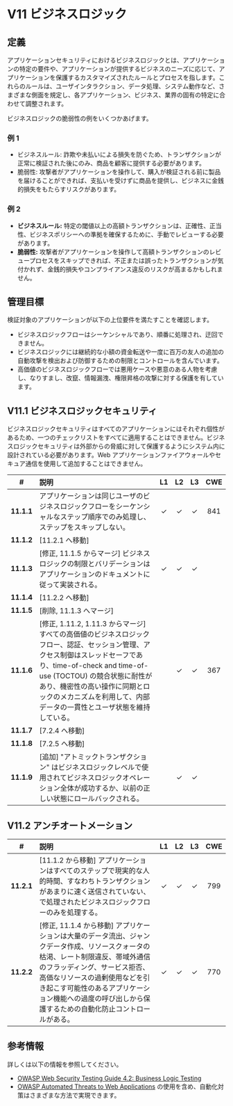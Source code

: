 # V11 ビジネスロジック

## 定義

アプリケーションセキュリティにおけるビジネスロジックとは、アプリケーションの特定の要件や、アプリケーションが提供するビジネスのニーズに応じて、アプリケーションを保護するカスタマイズされたルールとプロセスを指します。これらのルールは、ユーザインタラクション、データ処理、システム動作など、さまざまな側面を規定し、各アプリケーション、ビジネス、業界の固有の特定に合わせて調整されます。

ビジネスロジックの脆弱性の例をいくつかあげます。

### 例 1

* ビジネスルール: 詐欺や未払いによる損失を防ぐため、トランザクションが正常に検証された後にのみ、商品を顧客に提供する必要があります。
* 脆弱性: 攻撃者がアプリケーションを操作して、購入が検証される前に製品を届けることができれば、支払いを受けずに商品を提供し、ビジネスに金銭的損失をもたらすリスクがあります。

### 例 2

* **ビジネスルール:** 特定の閾値以上の高額トランザクションは、正確性、正当性、ビジネスポリシーへの準拠を確保するために、手動でレビューする必要があります。
* **脆弱性:** 攻撃者がアプリケーションを操作して高額トランザクションのレビュープロセスをスキップできれば、不正または誤ったトランザクションが気付かれず、金銭的損失やコンプライアンス違反のリスクが高まるかもしれません。

## 管理目標

検証対象のアプリケーションが以下の上位要件を満たすことを確認します。

* ビジネスロジックフローはシーケンシャルであり、順番に処理され、迂回できません。
* ビジネスロジックには継続的な小額の資金転送や一度に百万の友人の追加の自動攻撃を検出および防御するための制限とコントロールを含んでいます。
* 高価値のビジネスロジックフローでは悪用ケースや悪意のある人物を考慮し、なりすまし、改竄、情報漏洩、権限昇格の攻撃に対する保護を有しています。

## V11.1 ビジネスロジックセキュリティ

ビジネスロジックセキュリティはすべてのアプリケーションにはそれぞれ個性があるため、一つのチェックリストをすべてに適用することはできません。ビジネスロジックセキュリティは外部からの脅威に対して保護するようにシステム内に設計されている必要があります。Web アプリケーションファイアウォールやセキュア通信を使用して追加することはできません。

| # | 説明 | L1 | L2 | L3 | CWE |
| :---: | :--- | :---: | :---: | :---: | :---: |
| **11.1.1** | アプリケーションは同じユーザのビジネスロジックフローをシーケンシャルなステップ順序でのみ処理し、ステップをスキップしない。 | ✓ | ✓ | ✓ | 841 |
| **11.1.2** | [11.2.1 へ移動] | | | | |
| **11.1.3** | [修正, 11.1.5 からマージ] ビジネスロジックの制限とバリデーションはアプリケーションのドキュメントに従って実装される。 | ✓ | ✓ | ✓ | |
| **11.1.4** | [11.2.2 へ移動] | | | | |
| **11.1.5** | [削除, 11.1.3 へマージ] | | | | |
| **11.1.6** | [修正, 1.11.2, 1.11.3 からマージ] すべての高価値のビジネスロジックフロー、認証、セッション管理、アクセス制御はスレッドセーフであり、time-of-check and time-of-use (TOCTOU) の競合状態に耐性があり、機密性の高い操作に同期とロックのメカニズムを利用して、内部データの一貫性とユーザ状態を維持している。 | | ✓ | ✓ | 367 |
| **11.1.7** | [7.2.4 へ移動] | | | | |
| **11.1.8** | [7.2.5 へ移動] | | | | |
| **11.1.9** | [追加] "アトミックトランザクション" はビジネスロジックレベルで使用されてビジネスロジックオペレーション全体が成功するか、以前の正しい状態にロールバックされる。 | | ✓ | ✓ | |

## V11.2 アンチオートメーション

| # | 説明 | L1 | L2 | L3 | CWE |
| :---: | :--- | :---: | :---: | :---: | :---: |
| **11.2.1** | [11.1.2 から移動] アプリケーションはすべてのステップで現実的な人的時間、すなわちトランザクションがあまりに速く送信されていない、で処理されたビジネスロジックフローのみを処理する。 | ✓ | ✓ | ✓ | 799 |
| **11.2.2** | [修正, 11.1.4 から移動] アプリケーションは大量のデータ流出、ジャンクデータ作成、リソースクォータの枯渇、レート制限違反、帯域外通信のフラッディング、サービス拒否、高価なリソースの過剰使用などを引き起こす可能性のあるアプリケーション機能への過度の呼び出しから保護するための自動化防止コントロールがある。 | ✓ | ✓ | ✓ | 770 |

## 参考情報

詳しくは以下の情報を参照してください。

* [OWASP Web Security Testing Guide 4.2: Business Logic Testing](https://owasp.org/www-project-web-security-testing-guide/v42/4-Web_Application_Security_Testing/10-Business_Logic_Testing/README)
* [OWASP Automated Threats to Web Applications](https://owasp.org/www-project-automated-threats-to-web-applications/) の使用を含め、自動化対策はさまざまな方法で実現できます。
